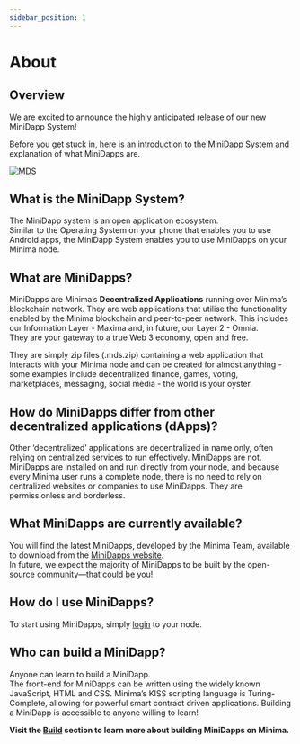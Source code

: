 ```yaml
---
sidebar_position: 1
---
```


# About

## Overview

We are excited to announce the highly anticipated release of our new MiniDapp System! 

Before you get stuck in, here is an introduction to the MiniDapp System and explanation of what MiniDapps are.

![MDS](/img/runanode/mds_hub.png)

## What is the MiniDapp System?
The MiniDapp system is an open application ecosystem.<br/>
Similar to the Operating System on your phone that enables you to use Android apps, the MiniDapp System enables you to use MiniDapps on your Minima node.

## What are MiniDapps?
MiniDapps are Minima’s **Decentralized Applications** running over Minima’s blockchain network. They are web applications that utilise the functionality enabled by the Minima blockchain and peer-to-peer network. This includes our Information Layer - Maxima and, in future, our Layer 2 - Omnia. <br/>
They are your gateway to a true Web 3 economy, open and free.

They are simply zip files (.mds.zip) containing a web application that interacts with your Minima node and can be created for almost anything - some examples include decentralized finance, games, voting, marketplaces, messaging, social media - the world is your oyster.      


## How do MiniDapps differ from other decentralized applications (dApps)?
Other ‘decentralized’ applications are decentralized in name only, often relying on centralized services to run effectively. MiniDapps are not. MiniDapps are installed on and run directly from your node, and because every Minima user runs a complete node, there is no need to rely on centralized websites or companies to use MiniDapps. They are permissionless and borderless.


## What MiniDapps are currently available?
You will find the latest MiniDapps, developed by the Minima Team, available to download from the [MiniDapps website](https://minidapps.minima.global/).<br/>
In future, we expect the majority of MiniDapps to be built by the open-source community—that could be you!

## How do I use MiniDapps?
To start using MiniDapps, simply [login](/docs/userguides/login) to your node.

## Who can build a MiniDapp?
Anyone can learn to build a MiniDapp. <br/>
The front-end for MiniDapps can be written using the widely known JavaScript, HTML and CSS. Minima’s KISS scripting language is Turing-Complete, allowing for powerful smart contract driven applications. Building a MiniDapp is accessible to anyone willing to learn! 

**Visit the [Build](/docs/buildonminima/buildintro) section to learn more about building MiniDapps on Minima.**